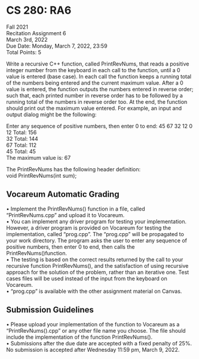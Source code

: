 # CS 280: RA6

Fall 2021\
Recitation Assignment 6\
March 3rd, 2022\
Due Date: Monday, March 7, 2022, 23:59\
Total Points: 5

Write a recursive C++ function, called PrintRevNums, that reads a positive integer number
from the keyboard in each call to the function, until a 0 value is entered (base case). In each call
the function keeps a running total of the numbers being entered and the current maximum value.
After a 0 value is entered, the function outputs the numbers entered in reverse order; such that,
each printed number in reverse order has to be followed by a running total of the numbers in
reverse order too. At the end, the function should print out the maximum value entered. For
example, an input and output dialog might be the following:

Enter any sequence of positive numbers, then enter 0 to end: 45 67 32 12 0\
12 Total: 156\
32 Total: 144\
67 Total: 112\
45 Total: 45\
The maximum value is: 67

The PrintRevNums has the following header definition:\
void PrintRevNums(int sum);

## Vocareum Automatic Grading

• Implement the PrintRevNums() function in a file, called “PrintRevNums.cpp” and
upload it to Vocareum.\
• You can implement any driver program for testing your implementation. However, a driver
program is provided on Vocareum for testing the implementation, called “prog.cpp”. The
“prog.cpp” will be propagated to your work directory. The program asks the user to enter
any sequence of positive numbers, then enter 0 to end, then calls the
PrintRevNums()function.\
• The testing is based on the correct results returned by the call to your recursive function
PrintRevNums(), and the satisfaction of using recursive approach for the solution of
the problem, rather than an iterative one. Test cases files will be used instead of the input
from the keyboard on Vocareum.\
• “prog.cpp” is available with the other assignment material on Canvas.

## Submission Guidelines

• Please upload your implementation of the function to Vocareum as a
“PrintRevNums().cpp” or any other file name you choose. The file should include the
implementation of the function PrintRevNums().\
• Submissions after the due date are accepted with a fixed penalty of 25%. No submission
is accepted after Wednesday 11:59 pm, March 9, 2022.
